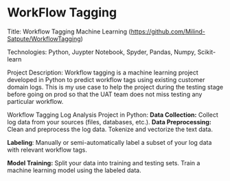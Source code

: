 # WorkFlow Tagging


Title:  Workflow Tagging Machine Learning 
(https://github.com/Milind-Satpute/WorkflowTagging)

Technologies: Python, Juypter Notebook, Spyder, Pandas, Numpy, Scikit-learn

Project Description: Workflow tagging is a machine learning project developed in Python to predict workflow tags using existing customer domain logs. This is my use case to help the project during the testing stage before going on prod so that the UAT team does not miss testing any particular workflow. 


Workflow Tagging Log Analysis Project in Python:
**Data Collection:**
Collect log data from your sources (files, databases, etc.).
**Data Preprocessing:**
Clean and preprocess the log data.
Tokenize and vectorize the text data.

**Labeling**:
Manually or semi-automatically label a subset of your log data with relevant workflow tags.


**Model Training:**
Split your data into training and testing sets.
Train a machine learning model using the labeled data.
